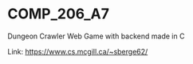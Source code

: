 # COMP_206_A7
Dungeon Crawler Web Game with backend made in C

Link: https://www.cs.mcgill.ca/~sberge62/
